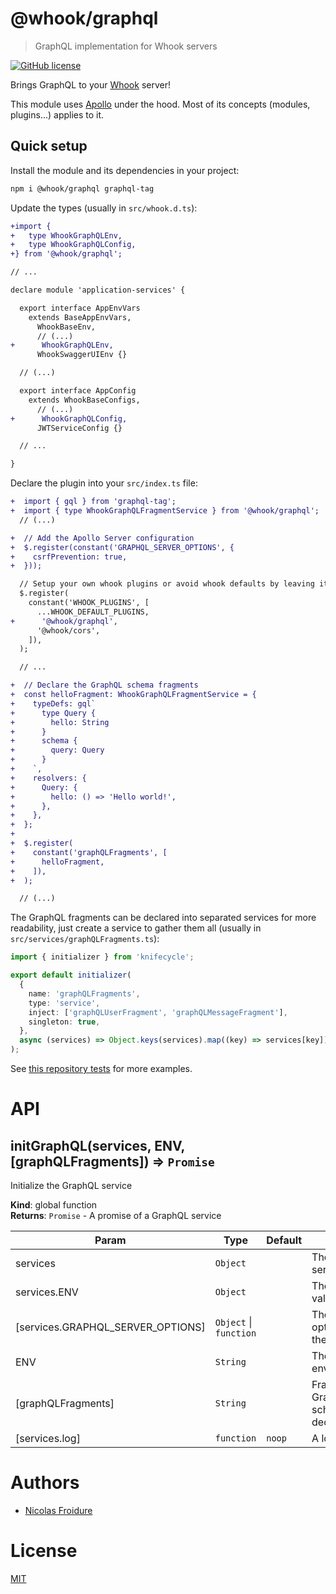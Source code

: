 [//]: # ( )
[//]: # (This file is automatically generated by a `metapak`)
[//]: # (module. Do not change it  except between the)
[//]: # (`content:start/end` flags, your changes would)
[//]: # (be overridden.)
[//]: # ( )
# @whook/graphql
> GraphQL implementation for Whook servers

[![GitHub license](https://img.shields.io/badge/license-MIT-blue.svg)](https://github.com/nfroidure/whook/blob/main/packages/whook-graphql/LICENSE)


[//]: # (::contents:start)

Brings GraphQL to your [Whook](https://github.com/nfroidure/whook) server!

This module uses [Apollo](https://www.apollographql.com/) under the hood. Most of
its concepts (modules, plugins...) applies to it.

## Quick setup

Install the module and its dependencies in your project:

```sh
npm i @whook/graphql graphql-tag
```

Update the types (usually in `src/whook.d.ts`):

```diff
+import {
+   type WhookGraphQLEnv,
+   type WhookGraphQLConfig,
+} from '@whook/graphql';

// ...

declare module 'application-services' {

  export interface AppEnvVars
    extends BaseAppEnvVars,
      WhookBaseEnv,
      // (...)
+      WhookGraphQLEnv,
      WhookSwaggerUIEnv {}

  // (...)

  export interface AppConfig
    extends WhookBaseConfigs,
      // (...)
+      WhookGraphQLConfig,
      JWTServiceConfig {}

  // ...

}
```

Declare the plugin into your `src/index.ts` file:

```diff
+  import { gql } from 'graphql-tag';
+  import { type WhookGraphQLFragmentService } from '@whook/graphql';
  // (...)

+  // Add the Apollo Server configuration
+  $.register(constant('GRAPHQL_SERVER_OPTIONS', {
+    csrfPrevention: true,
+  }));

  // Setup your own whook plugins or avoid whook defaults by leaving it empty
  $.register(
    constant('WHOOK_PLUGINS', [
      ...WHOOK_DEFAULT_PLUGINS,
+      '@whook/graphql',
      '@whook/cors',
    ]),
  );

  // ...

+  // Declare the GraphQL schema fragments
+  const helloFragment: WhookGraphQLFragmentService = {
+    typeDefs: gql`
+      type Query {
+        hello: String
+      }
+      schema {
+        query: Query
+      }
+    `,
+    resolvers: {
+      Query: {
+        hello: () => 'Hello world!',
+      },
+    },
+  };
+
+  $.register(
+    constant('graphQLFragments', [
+      helloFragment,
+    ]),
+  );

  // (...)
```

The GraphQL fragments can be declared into separated services for more
readability, just create a service to gather them all (usually in
`src/services/graphQLFragments.ts`):

```ts
import { initializer } from 'knifecycle';

export default initializer(
  {
    name: 'graphQLFragments',
    type: 'service',
    inject: ['graphQLUserFragment', 'graphQLMessageFragment'],
    singleton: true,
  },
  async (services) => Object.keys(services).map((key) => services[key]),
);
```

See [this repository tests](./src/intex.test.ts) for more examples.

[//]: # (::contents:end)

# API
<a name="initGraphQL"></a>

## initGraphQL(services, ENV, [graphQLFragments]) ⇒ <code>Promise</code>
Initialize the GraphQL service

**Kind**: global function  
**Returns**: <code>Promise</code> - A promise of a GraphQL service  

| Param | Type | Default | Description |
| --- | --- | --- | --- |
| services | <code>Object</code> |  | The services the server depends on |
| services.ENV | <code>Object</code> |  | The injected ENV value |
| [services.GRAPHQL_SERVER_OPTIONS] | <code>Object</code> \| <code>function</code> |  | The GraphQL options to pass to the server |
| ENV | <code>String</code> |  | The process environment |
| [graphQLFragments] | <code>String</code> |  | Fragments of GraphQL schemas/resolvers declaration |
| [services.log] | <code>function</code> | <code>noop</code> | A logging function |


# Authors
- [Nicolas Froidure](http://insertafter.com/en/index.html)

# License
[MIT](https://github.com/nfroidure/whook/blob/main/packages/whook-graphql/LICENSE)
